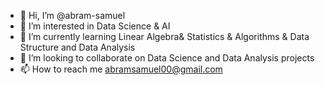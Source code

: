 - 👋 Hi, I’m @abram-samuel
- 👀 I’m interested in Data Science & AI
- 🌱 I’m currently learning Linear Algebra& Statistics & Algorithms & Data Structure and Data Analysis
- 💞️ I’m looking to collaborate on Data Science and Data Analysis projects
- 📫 How to reach me abramsamuel00@gmail.com

<!---
abram-samuel/abram-samuel is a ✨ special ✨ repository because its `README.md` (this file) appears on your GitHub profile.
You can click the Preview link to take a look at your changes.
--->
